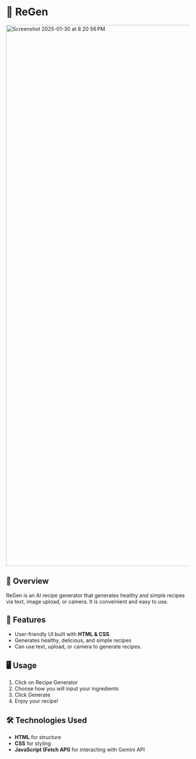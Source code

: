 # 🌟 ReGen

<img width="1480" alt="Screenshot 2025-01-30 at 8 20 56 PM" src="https://github.com/user-attachments/assets/68128a03-6f94-45df-8ec5-d1e1f01de366" />

## 📌 Overview
ReGen is an AI recipe generator that generates healthy and simple recipes via text, image upload, or camera. It is conveinient and easy to use.

## 🚀 Features
- User-friendly UI built with **HTML & CSS**.
- Generates healthy, delicious, and simple recipes
- Can use text, upload, or camera to generate recipes.

## 🖥️ Usage
1. Click on Recipe Generator
2. Choose how you will input your ingredients
3. Click Generate
4. Enjoy your recipe!

## 🛠️ Technologies Used
- **HTML** for structure
- **CSS** for styling
- **JavaScript (Fetch API)** for interacting with Gemini API

